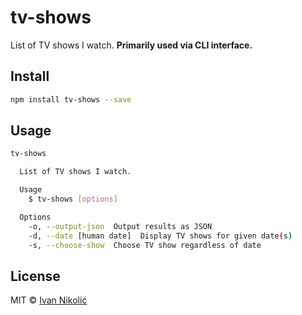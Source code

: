 # tv-shows

List of TV shows I watch. **Primarily used via CLI interface.**

## Install

```sh
npm install tv-shows --save
```

## Usage

```sh
tv-shows

  List of TV shows I watch.

  Usage
    $ tv-shows [options]

  Options
    -o, --output-json  Output results as JSON
    -d, --date [human date]  Display TV shows for given date(s)
    -s, --choose-show  Choose TV show regardless of date
```

## License

MIT © [Ivan Nikolić](http://ivannikolic.com)
